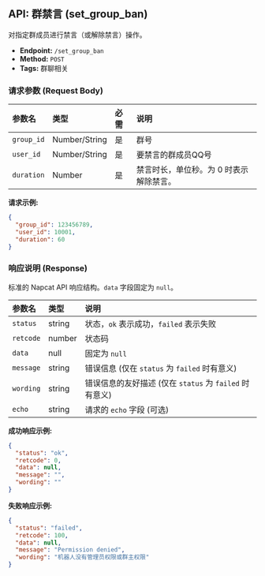 ## API: 群禁言 (set_group_ban)

对指定群成员进行禁言（或解除禁言）操作。

*   **Endpoint:** `/set_group_ban`
*   **Method:** `POST`
*   **Tags:** 群聊相关

### 请求参数 (Request Body)

| 参数名     | 类型       | 必需 | 说明                       |
| :--------- | :--------- | :--- | :------------------------- |
| `group_id` | Number/String | 是   | 群号                       |
| `user_id`  | Number/String | 是   | 要禁言的群成员QQ号           |
| `duration` | Number     | 是   | 禁言时长，单位秒。为 0 时表示解除禁言。 |

**请求示例:**

```json
{
  "group_id": 123456789,
  "user_id": 10001,
  "duration": 60
}
```

### 响应说明 (Response)

标准的 Napcat API 响应结构。`data` 字段固定为 `null`。

| 参数名    | 类型    | 说明                                       |
| :-------- | :------ | :----------------------------------------- |
| `status`  | string  | 状态，`ok` 表示成功，`failed` 表示失败          |
| `retcode` | number  | 状态码                                     |
| `data`    | null    | 固定为 `null`                              |
| `message` | string  | 错误信息 (仅在 `status` 为 `failed` 时有意义) |
| `wording` | string  | 错误信息的友好描述 (仅在 `status` 为 `failed` 时有意义) |
| `echo`    | string  | 请求的 `echo` 字段 (可选)                  |

**成功响应示例:**

```json
{
  "status": "ok",
  "retcode": 0,
  "data": null,
  "message": "",
  "wording": ""
}
```

**失败响应示例:**

```json
{
  "status": "failed",
  "retcode": 100,
  "data": null,
  "message": "Permission denied",
  "wording": "机器人没有管理员权限或群主权限"
}
```